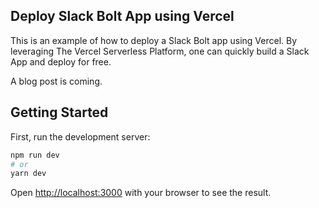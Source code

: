## Deploy Slack Bolt App using Vercel

This is an example of how to deploy a Slack Bolt app using Vercel. By leveraging The Vercel Serverless Platform, one can quickly build a Slack App and deploy for free.

A blog post is coming.

## Getting Started

First, run the development server:

```bash
npm run dev
# or
yarn dev
```

Open [http://localhost:3000](http://localhost:3000) with your browser to see the result.
